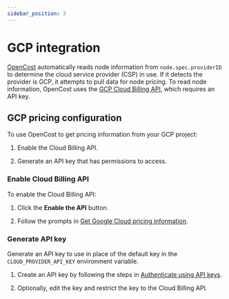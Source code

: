```yaml
---
sidebar_position: 3
---
```


# GCP integration

[OpenCost](https://www.opencost.io/) automatically reads node information from `node.spec.providerID` to determine the cloud service provider (CSP) in use. If it detects the provider is GCP, it attempts to pull data for node pricing. To read node information, OpenCost uses the [GCP Cloud Billing API](https://cloud.google.com/billing/), which requires an API key.

## GCP pricing configuration

To use OpenCost to get pricing information from your GCP project:

1. Enable the Cloud Billing API.

2. Generate an API key that has permissions to access.

### Enable Cloud Billing API

To enable the Cloud Billing API:

1. Click the **Enable the API** button.

2. Follow the prompts in [Get Google Cloud pricing information](https://cloud.google.com/billing/v1/how-tos/catalog-api).

### Generate API key

Generate an API key to use in place of the default key in the `CLOUD_PROVIDER_API_KEY` environment variable.

1. Create an API key by following the steps in [Authenticate using API keys](https://cloud.google.com/docs/authentication/api-keys).

2. Optionally, edit the key and restrict the key to the Cloud Billing API.
